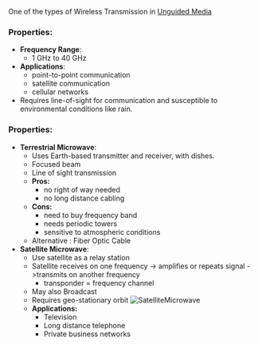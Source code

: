 One of the types of Wireless Transmission in [Unguided Media](Unguided%20Media.md) 
### Properties:
- **Frequency Range**: 
	- 1 GHz to 40 GHz
- **Applications**: 
	- point-to-point communication
	- satellite communication
	- cellular networks
- Requires line-of-sight for communication and susceptible to environmental conditions like rain.
### Properties:
- **Terrestrial Microwave**: 
	- Uses Earth-based transmitter and receiver, with dishes.
	- Focused beam
	- Line of sight transmission
	- **Pros:**
		- no right of way needed
		- no long distance cabling
	- **Cons:**
		- need to buy frequency band
		- needs periodic towers
		- sensitive to atmospheric conditions
	- Alternative : Fiber Optic Cable
- **Satellite Microwave**: 
	- Use satellite as a relay station
	- Satellite receives on one frequency -> amplifies or repeats signal ->transmits on another frequency
		- transponder = frequency channel
	- May also Broadcast
	- Requires geo-stationary orbit
	![SatelliteMicrowave](SatelliteMicrowave.png)
	- **Applications:**
		- Television
		- Long distance telephone
		- Private business networks